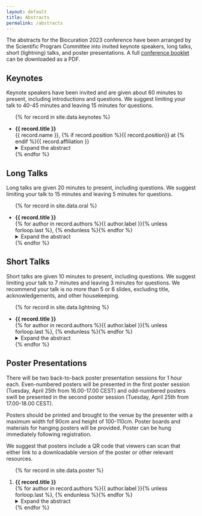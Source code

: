 ```yaml
---
layout: default
title: Abstracts
permalink: /abstracts
---
```


The abstracts for the Biocuration 2023 conference have been arranged by the Scientific Program Committee
into invited keynote speakers, long talks, short (lightning) talks, and poster presentations.
A full <a href="https://github.com/biocuration2023/biocuration2023.github.io/raw/main/booklet/biocuration2023.pdf">
conference booklet</a> can be downloaded as a PDF.

## Keynotes

Keynote speakers have been invited and are given about 60 minutes to present, including introductions and questions.
We suggest limiting your talk to 40-45 minutes and leaving 15 minutes for questions.

<ul>
{% for record in site.data.keynotes %}
<li style="margin-top: 1em">
<span style="font-weight: bold">{{ record.title }}</span>
<br />
<span style="color:#111">{{ record.name }}, {% if record.position %}{{ record.position}} at {% endif %}{{ record.affiliation }}</span>
<details>
<summary>Expand the abstract</summary>
<blockquote style="text-align: justify">
{{ record.abstract }}
</blockquote>
</details>
</li>
{% endfor %}
</ul>

## Long Talks

Long talks are given 20 minutes to present, including questions. We suggest limiting your talk to 15 minutes and leaving
5 minutes for questions.

<ul>
{% for record in site.data.oral %}
<li style="margin-top: 1em">
<span style="font-weight: bold">{{ record.title }}</span>
<br />
<span style="color:#111">{% for author in record.authors %}<span>{{ author.label }}</span>{% unless forloop.last %}, {% endunless %}{% endfor %}</span>
<details>
<summary>Expand the abstract</summary>
<blockquote style="text-align: justify">
{{ record.abstract }}
</blockquote>
</details>
</li>
{% endfor %}
</ul>

## Short Talks

Short talks are given 10 minutes to present, including questions. We suggest limiting your talk to 7 minutes and leaving
3 minutes for questions. We recommend your talk is no more than 5 or 6 slides, excluding title, acknowledgements, and
other housekeeping.

<ul>
{% for record in site.data.lightning %}
<li style="margin-top: 1em">
<span style="font-weight: bold">{{ record.title }}</span>
<br />
<span style="color:#111">{% for author in record.authors %}<span>{{ author.label }}</span>{% unless forloop.last %}, {% endunless %}{% endfor %}</span>
<details>
<summary>Expand the abstract</summary>
<blockquote style="text-align: justify">
{{ record.abstract }}
</blockquote>
</details>
</li>
{% endfor %}
</ul>

## Poster Presentations

There will be two back-to-back poster presentation sessions for 1 hour each. Even-numbered posters will be presented
in the first poster session (Tuesday, April 25th from 16.00-17.00 CEST) and odd-numbered posters swill be presented
in the second poster session (Tuesday, April 25th from 17.00-18.00 CEST).

Posters should be printed and brought to the venue by the presenter with a maximum width fof 90cm and height of
100-110cm. Poster boards and materials for hanging posters will be provided. Poster can be hung immediately following
registration.

We suggest that posters include a QR code that viewers can scan that either link to a downloadable version of the poster
or other relevant resources.

<ol>
{% for record in site.data.poster %}
<li style="margin-top: 1em">
<span style="font-weight: bold">{{ record.title }}</span>
<br />
<span style="color:#111">{% for author in record.authors %}<span>{{ author.label }}</span>{% unless forloop.last %}, {% endunless %}{% endfor %}</span>
<details>
<summary>Expand the abstract</summary>
<blockquote style="text-align: justify">
{{ record.abstract }}
</blockquote>
</details>
</li>
{% endfor %}
</ol>
